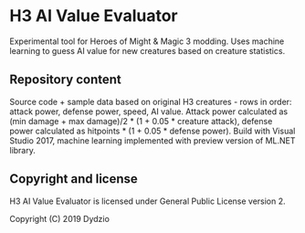 # H3 AI Value Evaluator
Experimental tool for Heroes of Might & Magic 3 modding. Uses machine learning to guess AI value for new creatures based on creature statistics.

## Repository content

Source code + sample data based on original H3 creatures - rows in order: attack power, defense power, speed, AI value. Attack power calculated as (min damage + max damage)/2 * (1 + 0.05 * creature attack), defense power calculated as hitpoints * (1 + 0.05 * defense power). Build with Visual Studio 2017, machine learning implemented with preview version of ML.NET library.

## Copyright and license

H3 AI Value Evaluator is licensed under General Public License version 2.

Copyright (C) 2019 Dydzio